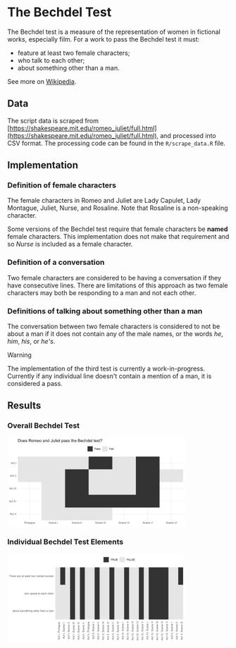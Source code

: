 # The Bechdel Test

The Bechdel test is a measure of the representation of women in fictional works, especially film. For a work to pass the Bechdel test it must:

* feature at least two female characters;
* who talk to each other;
* about something other than a man.

See more on [Wikipedia](https://en.wikipedia.org/wiki/Bechdel_test).

## Data

The script data is scraped from [https://shakespeare.mit.edu/romeo_juliet/full.html](https://shakespeare.mit.edu/romeo_juliet/full.html), and processed into CSV format. The processing code can be found in the `R/scrape_data.R` file.

## Implementation

### Definition of female characters

The female characters in Romeo and Juliet are Lady Capulet, Lady Montague, Juliet, Nurse, and Rosaline. Note that Rosaline is a non-speaking character.

Some versions of the Bechdel test require that female characters be **named** female characters. This implementation does not make that requirement and so *Nurse* is included as a female character.

### Definition of a conversation

Two female characters are considered to be having a conversation if they have consecutive lines. There are limitations of this approach as two female characters may both be responding to a man and not each other. 

### Definitions of talking about something other than a man

The conversation between two female characters is considered to not be about a man if it does not contain any of the male names, or the words *he*, *him*, *his*, or *he's*.

> [!WARNING]
> The implementation of the third test is currently a work-in-progress. Currently if any individual line doesn't contain a mention of a man, it is considered a pass. 

## Results

### Overall Bechdel Test

<img src="results/overall_plot.png" width="80%">

### Individual Bechdel Test Elements

<img src="results/individual_plot.png" width="80%">
